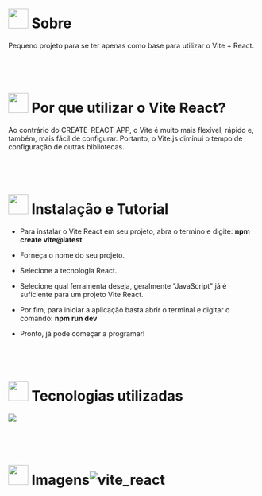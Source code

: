 # <img height="40" src="https://user-images.githubusercontent.com/84249945/219458363-0df46081-95bd-4878-a828-541457541cbd.png"/> Sobre
Pequeno projeto para se ter apenas como base para utilizar o Vite + React.

<br><br>

# <img height="40" src="https://user-images.githubusercontent.com/84249945/219471082-bba3510e-ee6d-4a6e-bf78-d7afc692043e.png"/> Por que utilizar o Vite React?
Ao contrário do CREATE-REACT-APP, o Vite é muito mais flexível, rápido e, também, mais fácil de configurar. Portanto, o Vite.js diminui o tempo de configuração de outras bibliotecas.

<br><br>

# <img height="40" src="https://user-images.githubusercontent.com/84249945/219701953-d9aadf6c-065a-4176-8c21-3b13c497f752.png"/> Instalação e Tutorial
- Para instalar o Vite React em seu projeto, abra o termino e digite: <strong>npm create vite@latest</strong>

- Forneça o nome do seu projeto.

- Selecione a tecnologia React.

- Selecione qual ferramenta deseja, geralmente "JavaScript" já é suficiente para um projeto Vite React.

- Por fim, para iniciar a aplicação basta abrir o terminal e digitar o comando: <strong>npm run dev</strong>

- Pronto, já pode começar a programar!

<br><br>

# <img height="40" src="https://user-images.githubusercontent.com/84249945/219471565-77dd520e-41ee-41f8-8fb9-0e259535a867.png"/> Tecnologias utilizadas

<p>
  <a href="https://skillicons.dev">
    <img src="https://skillicons.dev/icons?i=js,vite,react,nodejs,html,css" />
  </a>
</p>

<br><br>

# <img height="40" src="https://user-images.githubusercontent.com/84249945/219472556-367952b0-d430-495e-87b9-3f4611bdab21.png" /> Imagens![vite_react](https://github.com/LeonardoBig-BSI/project-vite-react/assets/84250017/3e76d175-c0c2-4e30-b70c-ddcbb7492b84)


